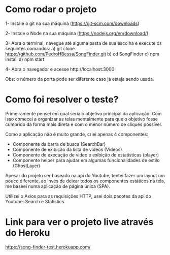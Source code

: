# Como rodar o projeto

1- Instale o git na sua máquina (https://git-scm.com/downloads)

2- Instale o Node na sua máquina (https://nodejs.org/en/download/)

3- Abra o terminal, navegue até alguma pasta de sua escolha e execute os seguintes comandos:
a) git clone https://github.com/PedroHBessa/SongFinder.git
b) cd SongFinder
c) npm install
d) npm start

4- Abra o navegador e acesse http://localhost:3000

Obs: o número da porta pode ser diferente caso já esteja sendo usada.

# Como foi resolver o teste?

Primeiramente pensei em qual seria o objetivo principal da aplicação. Com isso
comecei a organizar as telas mentalmente para que o objetivo fosse cumprido da
forma mais direta e com o menor número de cliques possível.

Como a aplicação não é muito grande, criei apenas 4 componentes:

- Componente da barra de busca (SearchBar)
- Componente de exibição da lista de videos (Videos)
- Componente de execução de video e exibição de estatísticas (player)
- Componente helper para ajudar em algumas funcionalidades de estilo (GhostLayer)

Apesar do projeto ser baseado na api do Youtube, tentei fazer um layout um pouco diferente,
ao invés de deixar todos os componentes estáticos na tela, me baseei numa aplicação de
página única (SPA).

Utilizei o Axios para as requisições HTTP,
usei dois pacotes da api do Youtube: Search e Statistics.

# Link para ver o projeto live através do Heroku

https://song-finder-test.herokuapp.com/
